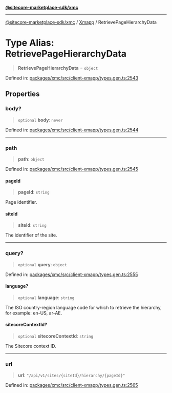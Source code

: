 [**@sitecore-marketplace-sdk/xmc**](../../../../README.md)

***

[@sitecore-marketplace-sdk/xmc](../../../../README.md) / [Xmapp](../README.md) / RetrievePageHierarchyData

# Type Alias: RetrievePageHierarchyData

> **RetrievePageHierarchyData** = `object`

Defined in: [packages/xmc/src/client-xmapp/types.gen.ts:2543](https://github.com/Sitecore/marketplace-sdk/blob/main/packages/xmc/src/client-xmapp/types.gen.ts#L2543)

## Properties

### body?

> `optional` **body**: `never`

Defined in: [packages/xmc/src/client-xmapp/types.gen.ts:2544](https://github.com/Sitecore/marketplace-sdk/blob/main/packages/xmc/src/client-xmapp/types.gen.ts#L2544)

***

### path

> **path**: `object`

Defined in: [packages/xmc/src/client-xmapp/types.gen.ts:2545](https://github.com/Sitecore/marketplace-sdk/blob/main/packages/xmc/src/client-xmapp/types.gen.ts#L2545)

#### pageId

> **pageId**: `string`

Page identifier.

#### siteId

> **siteId**: `string`

The identifier of the site.

***

### query?

> `optional` **query**: `object`

Defined in: [packages/xmc/src/client-xmapp/types.gen.ts:2555](https://github.com/Sitecore/marketplace-sdk/blob/main/packages/xmc/src/client-xmapp/types.gen.ts#L2555)

#### language?

> `optional` **language**: `string`

The ISO country-region language code for which to retrieve the hierarchy, for example: en-US, ar-AE.

#### sitecoreContextId?

> `optional` **sitecoreContextId**: `string`

The Sitecore context ID.

***

### url

> **url**: `"/api/v1/sites/{siteId}/hierarchy/{pageId}"`

Defined in: [packages/xmc/src/client-xmapp/types.gen.ts:2565](https://github.com/Sitecore/marketplace-sdk/blob/main/packages/xmc/src/client-xmapp/types.gen.ts#L2565)

